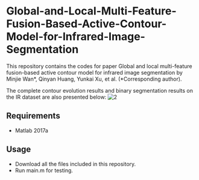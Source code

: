 # Global-and-Local-Multi-Feature-Fusion-Based-Active-Contour-Model-for-Infrared-Image-Segmentation
This repository contains the codes for paper Global and local multi-feature fusion-based active contour model for infrared image segmentation by Minjie Wan*, Qinyan Huang, Yunkai Xu, et al. (*Corresponding author). 

The complete contour evolution results and binary segmentation results on the IR dataset are also presented below: 
![2](https://user-images.githubusercontent.com/38133231/229345293-3ed83536-8720-4d3d-ace6-51e5f616a986.jpg)


## Requirements
- Matlab 2017a

## Usage
- Download all the files included in this repository.
- Run main.m for testing.
